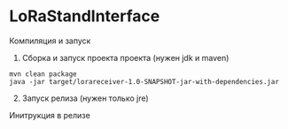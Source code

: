 # LoRaStandInterface


Компиляция и запуск

1. Сборка и запуск проекта проекта (нужен jdk и maven)

```
mvn clean package
java -jar target/lorareceiver-1.0-SNAPSHOT-jar-with-dependencies.jar
```

2. Запуск релиза (нужен только jre)

Инитрукция в релизе
